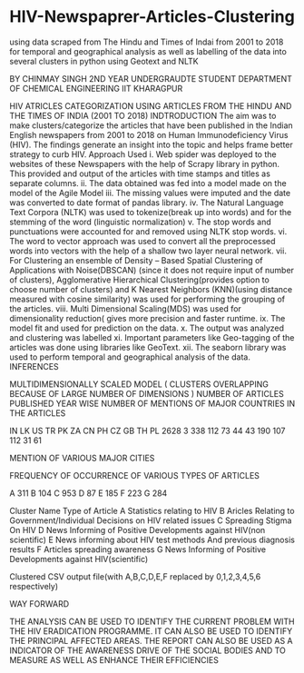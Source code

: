 # HIV-Newspaprer-Articles-Clustering
using data scraped from The Hindu and Times of Indai from 2001 to 2018 for temporal and geographical analysis as well as labelling of the data into several clusters in python using Geotext and NLTK

BY CHINMAY SINGH
2ND YEAR UNDERGRAUDTE STUDENT
DEPARTMENT OF CHEMICAL ENGINEERING
IIT KHARAGPUR



HIV ATRICLES CATEGORIZATION
USING ARTICLES FROM THE HINDU AND THE TIMES OF INDIA (2001 TO 2018)
INDTRODUCTION
The aim was to make clusters/categorize the articles that have been published in the Indian English newspapers from 2001 to 2018 on Human Immunodeficiency Virus (HIV). The findings generate an insight into the topic and helps frame better strategy to curb HIV.
Approach Used
i.	Web spider was deployed to the websites of these Newspapers with the help of Scrapy library in python. This provided and output of the articles with time stamps and titles as separate columns.
ii.	The data obtained was fed into a model made on the model of the Agile Model
iii.	The missing values were imputed and the date was converted to date format of pandas library.
iv.	The Natural Language Text Corpora (NLTK) was used to tokenize(break up into words) and for the stemming of the word (linguistic normalization)
v.	The stop words and punctuations were accounted for and removed using NLTK stop words.
vi.	The word to vector approach was used to convert all the preprocessed words into vectors with the help of a shallow two layer neural network.
vii.	For Clustering an ensemble of Density – Based Spatial Clustering of Applications with Noise(DBSCAN) (since it does not require input of number of clusters),
 Agglomerative Hierarchical Clustering(provides option to choose number of clusters) and K Nearest Neighbors (KNN)(using distance measured with cosine similarity) was used for performing the grouping of the articles.
viii.	Multi Dimensional Scaling(MDS) was used for dimensionality reduction( gives more precision and faster runtime.
ix.	The model fit and used for prediction on the data.
x.	The output was analyzed and clustering was labelled
xi.	Important parameters like Geo-tagging of the articles was done using libraries like GeoText.
xii.	The seaborn library was used to perform temporal and geographical analysis of the data.
INFERENCES

 

MULTIDIMENSIONALLY SCALED MODEL
( CLUSTERS OVERLAPPING BECAUSE OF LARGE NUMBER OF DIMENSIONS )
NUMBER OF ARTICLES PUBLISHED YEAR WISE
NUMBER OF MENTIONS OF MAJOR COUNTRIES IN THE ARTICLES
	 

IN	LK	US	TR	PK	ZA	CN	PH	CZ	GB	TH	PL
2628	3	338	112	73	44	43	190	107	112	31	61



 
 
MENTION OF VARIOUS MAJOR CITIES

FREQUENCY OF OCCURRENCE OF VARIOUS TYPES OF ARTICLES

A	311
B	104
C	953
D	87
E	185
F	223
G	284


Cluster Name	Type of Article
A	Statistics relating to HIV
B	Aricles Relating to Government/Individual Decisions on HIV related issues
C	Spreading Stigma On HIV
D	News Informing of Positive Developments against HIV(non scientific)
E	News informing about HIV test methods And previous diagnosis results
F	Articles spreading awareness
G	News Informing of Positive Developments against HIV(scientific)
 
Clustered CSV output file(with A,B,C,D,E,F  replaced by 0,1,2,3,4,5,6 respectively) 

WAY FORWARD


THE ANALYSIS CAN BE USED TO IDENTIFY THE CURRENT PROBLEM WITH THE HIV ERADICATION PROGRAMME. IT CAN ALSO BE USED TO IDENTIFY THE PRINCIPAL AFFECTED AREAS. THE REPORT CAN ALSO BE USED AS A INDICATOR OF THE AWARENESS DRIVE OF THE SOCIAL BODIES AND TO MEASURE AS WELL AS ENHANCE THEIR EFFICIENCIES


